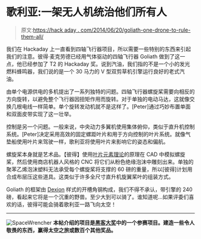 # 歌利亚:一架无人机统治他们所有人

> 原文:[https://hack aday . com/2014/06/20/goliath-one-drone-to-rule-them-all/](https://hackaday.com/2014/06/20/goliath-one-drone-to-rule-them-all/)

我们在 Hackaday 上一直看到四轴飞行器项目，所以需要一些特别的东西来引起我们的注意。彼得·麦克劳德已经用气体驱动的四轴飞行器 Goliath 做到了这一点，他已经参加了 T2 的 Hackaday 奖。说到汽油，我们指的不是一个小的发光燃料蜂鸣器，我们说的是一个 30 马力的 V 型双剪草机引擎运行良好的老式汽油。

由单个电源供电的多机提出了一系列独特的问题。四轴飞行器螺旋桨需要向相反的方向旋转，以避免整个飞行器因扭矩作用而旋转。对于单独的电动马达，这就像交换几根电线一样简单。单个旋转发动机就不是这样了。[Peter]通过巧妙布置单面和双面皮带实现了这一壮举。

控制是另一个问题。一般来说，中央动力多翼机使用集体俯仰，类似于直升机控制系统。[Peter]决定采用高效的固定螺距叶片和用于方向控制的叶片系统。就像气垫船使用叶片来驾驶一样，歌利亚将使用叶片来影响它的姿态和偏航。

螺旋桨本身就是艺术品。【彼得】使用[叶片元素理论](http://en.wikipedia.org/wiki/Blade_element_theory)的原理在 CAD 中模拟螺旋桨，然后使用商店机器人风格的 CNC 将它们从粉色绝缘泡沫中雕刻出来。单独的聚苯乙烯泡沫塑料无法承受每个螺旋桨将支撑的 60 磅的重量，所以[彼得]计划用合成布层压这些道具。这类似于许多全尺寸直升机旋翼桨叶的组装方式。

Goliath 的框架由 [Dexion](http://en.wikipedia.org/wiki/Dexion) 样式的开槽角钢构成，我们不得不承认，带引擎的 240 磅，看起来它将是一个沉重的野兽。至少大到可以骑了。谁知道呢…如果评委们喜欢的话，彼得可能会骑着歌利亚一路飞向太空！

* * *

![SpaceWrencher](../Images/4892437613088ab3882681a2ec04a2bb.png) **本帖介绍的项目是[黑客大奖](http://hackaday.io/prize)中的一个参赛项目。建造一些令人敬畏的东西，赢得太空之旅或数百个其他奖品。**